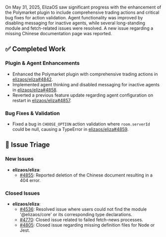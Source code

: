 On May 31, 2025, ElizaOS saw significant progress with the enhancement of the Polymarket plugin to include comprehensive trading actions and critical bug fixes for action validation. Agent functionality was improved by disabling messaging for inactive agents, while several long-standing module and fetch-related issues were resolved. A new issue regarding a missing Chinese documentation page was reported.

## ✅ Completed Work

### Plugin & Agent Enhancements
*   Enhanced the Polymarket plugin with comprehensive trading actions in [elizaos/eliza#4842](https://github.com/elizaos/eliza/pull/4842).
*   Implemented agent thinking and disabled messaging for inactive agents in [elizaos/eliza#4858](https://github.com/elizaos/eliza/pull/4858).
*   Reverted a previous feature update regarding agent configuration on restart in [elizaos/eliza#4857](https://github.com/elizaos/eliza/pull/4857).

### Bug Fixes & Validation
*   Fixed a bug in `CHOOSE_OPTION` action validation where `room.serverId` could be null, causing a TypeError in [elizaos/eliza#4859](https://github.com/elizaos/eliza/pull/4859).

## 🐞 Issue Triage

### New Issues
*   **elizaos/eliza**:
    *   [#4855](https://github.com/elizaos/eliza/issues/4855): Reported deletion of the Chinese document resulting in a 404 error.

### Closed Issues
*   **elizaos/eliza**:
    *   [#4536](https://github.com/elizaos/eliza/issues/4536): Resolved issue where users could not find the module '@elizaos/core' or its corresponding type declarations.
    *   [#4770](https://github.com/elizaos/eliza/issues/4770): Closed issue related to failed fetch-news processes.
    *   [#4805](https://github.com/elizaos/eliza/issues/4805): Closed issue regarding missing definition files for Node or Jest.